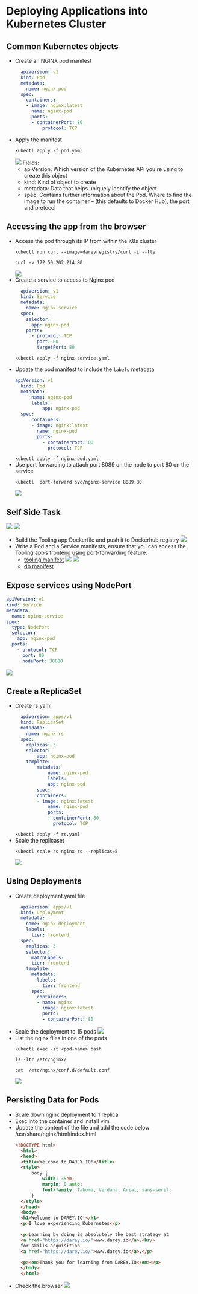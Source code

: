 # Deploying Applications into Kubernetes Cluster

## Common Kubernetes objects
- Create an NGINX pod manifest
  ```yaml
    apiVersion: v1
    kind: Pod
    metadata:
      name: nginx-pod
    spec:
      containers:
      - image: nginx:latest
        name: nginx-pod
        ports:
        - containerPort: 80
            protocol: TCP
  ```
- Apply the manifest
  ```
  kubectl apply -f pod.yaml
  ```
  ![](imgs/nginxpod.png)
Fields:
  - apiVersion: Which version of the Kubernetes API you're using to create this object
  - kind: Kind of object to create
  - metadata: Data that helps uniquely identify the object
  - spec: Contains further information about the Pod. Where to find the image to run the container – (this defaults to Docker Hub), the port and protocol

## Accessing the app from the browser
- Access the pod through its IP from within the K8s cluster
  ```
  kubectl run curl --image=dareyregistry/curl -i --tty
  ```
  ```
  curl -v 172.50.202.214:80
  ```
  ![](imgs/curlpod.png)
- Create a service to access to Nginx pod
  ```yaml
    apiVersion: v1
    kind: Service
    metadata:
      name: nginx-service
    spec:
      selector:
        app: nginx-pod 
      ports:
        - protocol: TCP
          port: 80
          targetPort: 80
  ```
  ```
  kubectl apply -f nginx-service.yaml
  ```
- Update the pod manifest to include the `labels` metadata
  ```yaml
  apiVersion: v1
    kind: Pod
    metadata:
        name: nginx-pod
        labels:
            app: nginx-pod  
    spec:
        containers:
        - image: nginx:latest
          name: nginx-pod
          ports:
            - containerPort: 80
              protocol: TCP
  ```
  `kubectl apply -f nginx-pod.yaml`
- Use port forwarding to attach port 8089 on the node to port 80 on the service
  ```
  kubectl  port-forward svc/nginx-service 8089:80
  ```
  ![](imgs/portforward.png)

## Self Side Task
![](imgs/tooling-port-forward.png)
![](imgs/tooling.png)
- Build the Tooling app Dockerfile and push it to Dockerhub registry
  ![](imgs/push.png)
- Write a Pod and a Service manifests, ensure that you can access the Tooling app’s frontend using port-forwarding feature.
  - [tooling manifest](tooling.yaml)
    ![](imgs/tooling-port-forward.png)
    ![](imgs/tooling.png)
  - [db manifest](db.yaml)


## Expose services using NodePort
```yaml
apiVersion: v1
kind: Service
metadata:
  name: nginx-service
spec:
  type: NodePort
  selector:
    app: nginx-pod
  ports:
    - protocol: TCP
      port: 80
      nodePort: 30080
```
![](imgs/nginxsvc.png)
## Create a ReplicaSet
- Create rs.yaml
  ```yaml
    apiVersion: apps/v1
    kind: ReplicaSet
    metadata:
      name: nginx-rs
    spec:
      replicas: 3
      selector:
          app: nginx-pod
      template:
          metadata:
              name: nginx-pod
              labels:
              app: nginx-pod
          spec:
          containers:
          - image: nginx:latest
              name: nginx-pod
              ports:
              - containerPort: 80
                protocol: TCP
  ```
  `kubectl apply -f rs.yaml`
- Scale the replicaset
  ```
  kubectl scale rs nginx-rs --replicas=5
  ```
  ![](imgs/rspods.png)

## Using Deployments
- Create deployment.yaml file
  ```yaml
    apiVersion: apps/v1
    kind: Deployment
    metadata:
      name: nginx-deployment
      labels:
        tier: frontend
    spec:
      replicas: 3
      selector:
        matchLabels:
        tier: frontend
      template:
        metadata:
          labels:
            tier: frontend
        spec:
          containers:
          - name: nginx
            image: nginx:latest
            ports:
            - containerPort: 80
  ```
- Scale the deployment to 15 pods
  ![](imgs/deployment.png)
- List the nginx files in one of the pods
  ```
  kubectl exec -it <pod-name> bash
  ```
  ```
  ls -ltr /etc/nginx/
  ```
  ```
  cat  /etc/nginx/conf.d/default.conf 
  ```
  ![](imgs/podexec.png)

## Persisting Data for Pods
- Scale down nginx deployment to 1 replica
- Exec into the container and install vim
- Update the content of the file and add the code below /usr/share/nginx/html/index.html
  ```html
  <!DOCTYPE html>
    <html>
    <head>
    <title>Welcome to DAREY.IO!</title>
    <style>
        body {
            width: 35em;
            margin: 0 auto;
            font-family: Tahoma, Verdana, Arial, sans-serif;
        }
    </style>
    </head>
    <body>
    <h1>Welcome to DAREY.IO!</h1>
    <p>I love experiencing Kubernetes</p>

    <p>Learning by doing is absolutely the best strategy at 
    <a href="https://darey.io/">www.darey.io</a>.<br/>
    for skills acquisition
    <a href="https://darey.io/">www.darey.io</a>.</p>

    <p><em>Thank you for learning from DAREY.IO</em></p>
    </body>
    </html>
  ```
- Check the browser
  ![](imgs/edit-index.png)
